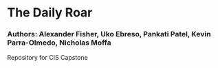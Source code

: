 # The Daily Roar
### Authors: Alexander Fisher, Uko Ebreso, Pankati Patel, Kevin Parra-Olmedo, Nicholas Moffa
Repository for CIS Capstone

